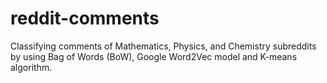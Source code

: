 # reddit-comments
Classifying comments of Mathematics, Physics, and Chemistry subreddits by using Bag of Words (BoW), Google Word2Vec model and K-means algorithm.
